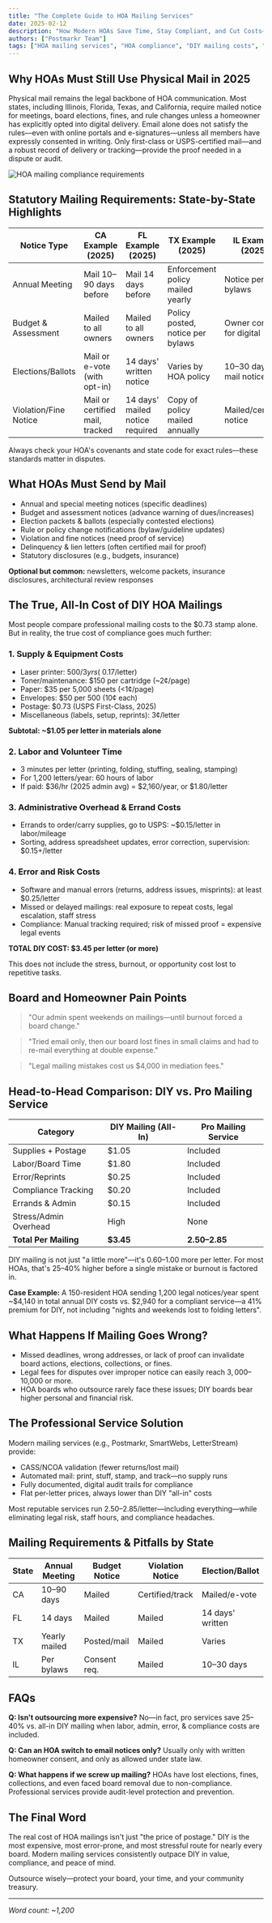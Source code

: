 ```yaml
---
title: "The Complete Guide to HOA Mailing Services"
date: 2025-02-12
description: "How Modern HOAs Save Time, Stay Compliant, and Cut Costs—With the Full Costs Revealed. Learn why physical mail remains essential and how professional services save 25-40% over DIY mailings."
authors: ["Postmarkr Team"]
tags: ["HOA mailing services", "HOA compliance", "DIY mailing costs", "HOA legal requirements", "mailing cost comparison", "HOA board efficiency"]
---
```


## Why HOAs Must Still Use Physical Mail in 2025

Physical mail remains the legal backbone of HOA communication. Most states, including Illinois, Florida, Texas, and California, require mailed notice for meetings, board elections, fines, and rule changes unless a homeowner has explicitly opted into digital delivery. Email alone does not satisfy the rules—even with online portals and e-signatures—unless all members have expressly consented in writing. Only first-class or USPS-certified mail—and a robust record of delivery or tracking—provide the proof needed in a dispute or audit.

![HOA mailing compliance requirements](/banner-images/default-banner.webp)

## Statutory Mailing Requirements: State-by-State Highlights

| Notice Type | CA Example (2025) | FL Example (2025) | TX Example (2025) | IL Example (2025) |
|-------------|-------------------|-------------------|-------------------|-------------------|
| Annual Meeting | Mail 10–90 days before | Mail 14 days before | Enforcement policy mailed yearly | Notice per bylaws |
| Budget & Assessment | Mailed to all owners | Mailed to all owners | Policy posted, notice per bylaws | Owner consent for digital |
| Elections/Ballots | Mail or e-vote (with opt-in) | 14 days' written notice | Varies by HOA policy | 10–30 days' mail notice |
| Violation/Fine Notice | Mail or certified mail, tracked | 14 days' mailed notice required | Copy of policy mailed annually | Mailed/certified notice |

Always check your HOA's covenants and state code for exact rules—these standards matter in disputes.

## What HOAs Must Send by Mail

- Annual and special meeting notices (specific deadlines)
- Budget and assessment notices (advance warning of dues/increases)
- Election packets & ballots (especially contested elections)
- Rule or policy change notifications (bylaw/guideline updates)
- Violation and fine notices (need proof of service)
- Delinquency & lien letters (often certified mail for proof)
- Statutory disclosures (e.g., budgets, insurance)

**Optional but common:** newsletters, welcome packets, insurance disclosures, architectural review responses

## The True, All-In Cost of DIY HOA Mailings

Most people compare professional mailing costs to the $0.73 stamp alone. But in reality, the true cost of compliance goes much further:

### 1. Supply & Equipment Costs

- Laser printer: $500/3yrs (~$0.17/letter)
- Toner/maintenance: $150 per cartridge (~2¢/page)
- Paper: $35 per 5,000 sheets (<1¢/page)
- Envelopes: $50 per 500 (10¢ each)
- Postage: $0.73 (USPS First-Class, 2025)
- Miscellaneous (labels, setup, reprints): 3¢/letter

**Subtotal: ~$1.05 per letter in materials alone**

### 2. Labor and Volunteer Time

- 3 minutes per letter (printing, folding, stuffing, sealing, stamping)
- For 1,200 letters/year: 60 hours of labor
- If paid: $36/hr (2025 admin avg) = $2,160/year, or $1.80/letter

### 3. Administrative Overhead & Errand Costs

- Errands to order/carry supplies, go to USPS: ~$0.15/letter in labor/mileage
- Sorting, address spreadsheet updates, error correction, supervision: $0.15+/letter

### 4. Error and Risk Costs

- Software and manual errors (returns, address issues, misprints): at least $0.25/letter
- Missed or delayed mailings: real exposure to repeat costs, legal escalation, staff stress
- Compliance: Manual tracking required; risk of missed proof = expensive legal events

**TOTAL DIY COST: $3.45 per letter (or more)**

This does not include the stress, burnout, or opportunity cost lost to repetitive tasks.

## Board and Homeowner Pain Points

> "Our admin spent weekends on mailings—until burnout forced a board change."

> "Tried email only, then our board lost fines in small claims and had to re-mail everything at double expense."

> "Legal mailing mistakes cost us $4,000 in mediation fees."

## Head-to-Head Comparison: DIY vs. Pro Mailing Service

| Category | DIY Mailing (All-In) | Pro Mailing Service |
|----------|----------------------|-------------------|
| Supplies + Postage | $1.05 | Included |
| Labor/Board Time | $1.80 | Included |
| Error/Reprints | $0.25 | Included |
| Compliance Tracking | $0.20 | Included |
| Errands & Admin | $0.15 | Included |
| Stress/Admin Overhead | High | None |
| **Total Per Mailing** | **$3.45** | **$2.50–$2.85** |

DIY mailing is not just "a little more"—it's $0.60–$1.00 more per letter. For most HOAs, that's 25–40% higher before a single mistake or burnout is factored in.

**Case Example:**
A 150-resident HOA sending 1,200 legal notices/year spent ~$4,140 in total annual DIY costs vs. $2,940 for a compliant service—a 41% premium for DIY, not including "nights and weekends lost to folding letters".

## What Happens If Mailing Goes Wrong?

- Missed deadlines, wrong addresses, or lack of proof can invalidate board actions, elections, collections, or fines.
- Legal fees for disputes over improper notice can easily reach $3,000–$10,000 or more.
- HOA boards who outsource rarely face these issues; DIY boards bear higher personal and financial risk.

## The Professional Service Solution

Modern mailing services (e.g., Postmarkr, SmartWebs, LetterStream) provide:

- CASS/NCOA validation (fewer returns/lost mail)
- Automated mail: print, stuff, stamp, and track—no supply runs
- Fully documented, digital audit trails for compliance
- Flat per-letter prices, always lower than DIY "all-in" costs

Most reputable services run $2.50–$2.85/letter—including everything—while eliminating legal risk, staff hours, and compliance headaches.

## Mailing Requirements & Pitfalls by State

| State | Annual Meeting | Budget Notice | Violation Notice | Election/Ballot |
|-------|----------------|---------------|------------------|-----------------|
| CA | 10–90 days | Mailed | Certified/track | Mailed/e-vote |
| FL | 14 days | Mailed | Mailed | 14 days' written |
| TX | Yearly mailed | Posted/mail | Mailed | Varies |
| IL | Per bylaws | Consent req. | Mailed | 10–30 days |

## FAQs

**Q: Isn't outsourcing more expensive?**
No—in fact, pro services save 25–40% vs. all-in DIY mailing when labor, admin, error, & compliance costs are included.

**Q: Can an HOA switch to email notices only?**
Usually only with written homeowner consent, and only as allowed under state law.

**Q: What happens if we screw up mailing?**
HOAs have lost elections, fines, collections, and even faced board removal due to non-compliance. Professional services provide audit-level protection and prevention.

## The Final Word

The real cost of HOA mailings isn't just "the price of postage." DIY is the most expensive, most error-prone, and most stressful route for nearly every board. Modern mailing services consistently outpace DIY in value, compliance, and peace of mind.

Outsource wisely—protect your board, your time, and your community treasury.

---

*Word count: ~1,200*
